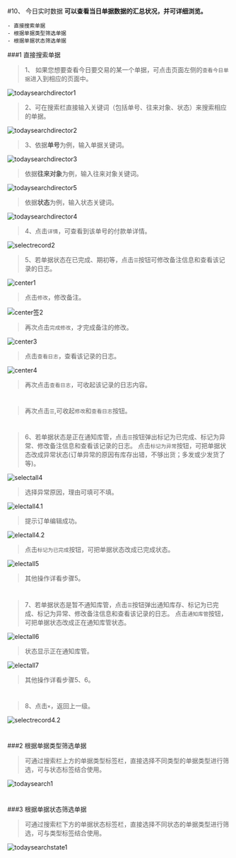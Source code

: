 #10、 今日实时数据
**可以查看当日单据数据的汇总状况，并可详细浏览。**

	- 直接搜索单据
	- 根据单据类型筛选单据
	- 根据单据状态筛选单据

###1 直接搜索单据
>1、 如果您想要查看今日要交易的某一个单据，可点击页面左侧的`查看今日单据`进入到相应的页面中。

![todaysearchdirector1](./images/todaysearchdirector1.png)
>2、可在搜索栏直接输入关键词（包括单号、往来对象、状态）来搜索相应的单据。

![todaysearchdirector2](./images/todaysearchdirector2.png)
>3、依据**单号**为例，输入单据关键词。

![todaysearchdirector3](./images/todaysearchdirector3.png)
> 依据**往来对象**为例，输入往来对象关键词。

![todaysearchdirector5](./images/todaysearchdirector5.png)
> 依据**状态**为例，输入状态关键词。

![todaysearchdirector4](./images/todaysearchdirector4.png)
>4、点击`详情`，可查看到该单号的付款单详情。

![selectrecord2](./images/selectrecord2.png)
>5、若单据状态在已完成、期初等，点击`☰`按钮可修改备注信息和查看该记录的日志。

![center1](./images/center1.png)
>点击`修改`，修改备注。

![center签2](./images/center2.png)
>再次点击`完成修改`，才完成备注的修改。

![center3](./images/center3.png)
>点击`查看日志`，查看该记录的日志。

![center4](./images/center4.png)
>再次点击`查看日志`，可收起该记录的日志内容。
#
>再次点击`☰`,可收起`修改`和`查看日志`按钮。
#
>6、若单据状态是正在通知库管，点击`☰`按钮弹出标记为已完成、标记为异常、修改备注信息和查看该记录的日志。
>点击`标记为异常`按钮，可把单据状态改成异常状态(订单异常的原因有库存出错，不够出货；多发或少发货了等)。

![selectall4](./images/selectall4.png)
>选择异常原因，理由可填可不填。

![electall4.1](./images/selectall4.1.png)
> 提示订单编辑成功。

![electall4.2](./images/selectall4.2.png)
>点击`标记为已完成`按钮，可把单据状态改成已完成状态。

![electall5](./images/selectall5.png)
>其他操作详看步骤5。
#
>7、若单据状态是暂不通知库管，点击`☰`按钮弹出通知库存、标记为已完成、标记为异常、修改备注信息和查看该记录的日志。
>点击`通知库管`按钮，可把单据状态改成正在通知库管状态。


![electall6](./images/selectall6.png)
> 状态显示正在通知库管。

![electall7](./images/selectall7.png)
>其他操作详看步骤5、6。
#
>8、点击`×`，返回上一级。

![selectrecord4.2](./images/selectrecord4.2.png)
# 
###2 根据单据类型筛选单据
>可通过搜索栏上方的单据类型标签栏，直接选择不同类型的单据类型进行筛选，可与状态标签结合使用。

![todaysearch1](./images/todaysearch1.png)
# 

###3 根据单据状态筛选单据
>可通过搜索栏下方的单据状态标签栏，直接选择不同状态的单据类型进行筛选，可与类型标签结合使用。

![todaysearchstate1](./images/todaysearchstate1.png)
